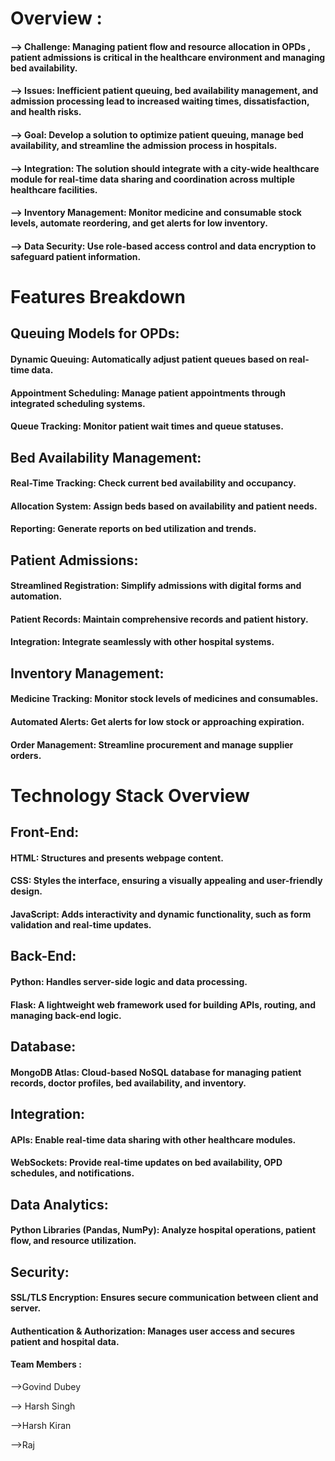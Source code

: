 
# Overview  :

#### --> Challenge: Managing patient flow and resource allocation in OPDs , patient admissions is critical in the healthcare environment and managing bed availability.

#### --> Issues: Inefficient patient queuing, bed availability management, and admission processing lead to increased waiting times, dissatisfaction, and health risks.

#### --> Goal: Develop a solution to optimize patient queuing, manage bed availability, and streamline the admission process in hospitals. 

#### --> Integration: The solution should integrate with a city-wide healthcare module for real-time data sharing and coordination across multiple healthcare facilities.

#### --> Inventory Management: Monitor medicine and consumable stock levels, automate reordering, and get alerts for low inventory.

#### --> Data Security: Use role-based access control and data encryption to safeguard patient information.

# Features Breakdown
## Queuing Models for OPDs:

#### Dynamic Queuing: Automatically adjust patient queues based on real-time data.
#### Appointment Scheduling: Manage patient appointments through integrated scheduling systems.
#### Queue Tracking: Monitor patient wait times and queue statuses.
## Bed Availability Management:

#### Real-Time Tracking: Check current bed availability and occupancy.
#### Allocation System: Assign beds based on availability and patient needs.
#### Reporting: Generate reports on bed utilization and trends.
## Patient Admissions:

#### Streamlined Registration: Simplify admissions with digital forms and automation.
#### Patient Records: Maintain comprehensive records and patient history.
#### Integration: Integrate seamlessly with other hospital systems.
## Inventory Management:

#### Medicine Tracking: Monitor stock levels of medicines and consumables.
#### Automated Alerts: Get alerts for low stock or approaching expiration.
#### Order Management: Streamline procurement and manage supplier orders.











# Technology Stack Overview
## Front-End:

#### HTML: Structures and presents webpage content.
#### CSS: Styles the interface, ensuring a visually appealing and user-friendly design.
#### JavaScript: Adds interactivity and dynamic functionality, such as form validation and real-time updates.
## Back-End:

#### Python: Handles server-side logic and data processing.
#### Flask: A lightweight web framework used for building APIs, routing, and managing back-end logic.
## Database:

#### MongoDB Atlas: Cloud-based NoSQL database for managing patient records, doctor profiles, bed availability, and inventory.
## Integration:

#### APIs: Enable real-time data sharing with other healthcare modules.
#### WebSockets: Provide real-time updates on bed availability, OPD schedules, and notifications.
## Data Analytics:

#### Python Libraries (Pandas, NumPy): Analyze hospital operations, patient flow, and resource utilization.
## Security:

#### SSL/TLS Encryption: Ensures secure communication between client and server.
#### Authentication & Authorization: Manages user access and secures patient and hospital data.




  
#### Team Members :

-->Govind Dubey

--> Harsh Singh

-->Harsh Kiran 

-->Raj
